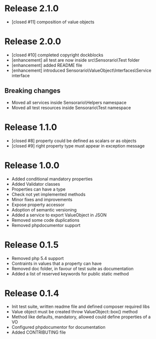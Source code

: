 # Release 2.1.0

 * [closed #11] composition of value objects

# Release 2.0.0

 * [closed #10] completed copyright dockblocks
 * [enhancement] all test are now inside src\Sensorario\Test folder
 * [enhancement] added README file
 * [enhancement] introduced Sensorario\ValueObject\Interfaces\Service interface

## Breaking changes

 * Moved all services inside Sensorario\Helpers namespace
 * Moved all test resources inside Sensorario\Test namespace

# Release 1.1.0

 * [closed #8] property could be defined as scalars or as objects
 * [closed #9] right property type must appear in exception message

# Release 1.0.0

 * Added conditional mandatory properties
 * Added Validator classes
 * Properties can have a type
 * Check not yet implemented methods
 * Minor fixes and improvements
 * Expose property accessor
 * Adoption of semantic versioning
 * Added a service to export ValueObject in JSON
 * Removed some code duplications
 * Removed phpdocumentor support

# Release 0.1.5

 * Removed php 5.4 support
 * Contraints in values that a property can have
 * Removed doc folder, in favour of test suite as documentation
 * Added a list of reserved keywords for public static method

# Release 0.1.4

 * Init test suite, written readme file and defined composer required libs
 * Value object must be created throw ValueObject::box() method
 * Method like defaults, mandatory, allowed could define properties of a VO
 * Configured phpdocumentor for documentation
 * Added CONTRIBUTING file
